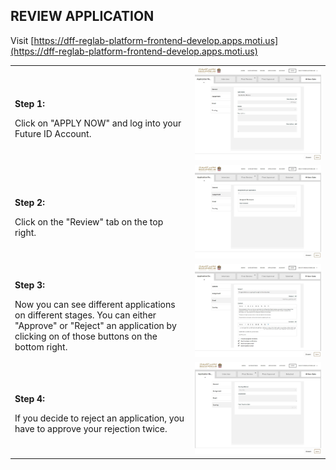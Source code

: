 ## REVIEW APPLICATION <br>

Visit [https://dff-reglab-platform-frontend-develop.apps.moti.us](https://dff-reglab-platform-frontend-develop.apps.moti.us)

<table>
  <thead>
  </thead>
  <tbody>
    <tr>
      <td style="text-align: left"><p><b>Step 1:</b></p>Click on "APPLY NOW" and log into your Future ID Account.</td>
      <td style="text-align: center"><img src="reglabreview01.JPG" alt="landing"></td>
    </tr>
    <tr>
      <td style="text-align: left"><p><b>Step 2:</b></p>Click on the "Review" tab on the top right. </td>
      <td style="text-align: center"><img src="reglabreview02.JPG" alt="Review-1"></td>
    </tr>
        <tr>
      <td style="text-align: left"><p><b>Step 3:</b></p>Now you can see different applications on different stages. You can either "Approve" or "Reject" an application by clicking on of those buttons on the bottom right.</td>
      <td style="text-align: center"><img src="reglabreview03.JPG" alt="Review-2"></td>
    </tr>
        <tr>
      <td style="text-align: left"><p><b>Step 4:</b></p>If you decide to reject an application, you have to approve your rejection twice. </td>
      <td style="text-align: center"><img src="reglabreview04.JPG" alt="Review-3"></td>
    </tr>
  </tbody>
</table>
